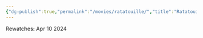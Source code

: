 ```yaml
---
{"dg-publish":true,"permalink":"/movies/ratatouille/","title":"Ratatouille"}
---
```



Rewatches: Apr 10 2024